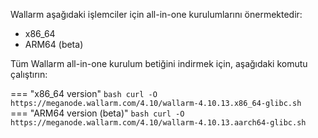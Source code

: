 Wallarm aşağıdaki işlemciler için all-in-one kurulumlarını önermektedir:

* x86_64
* ARM64 (beta)

Tüm Wallarm all-in-one kurulum betiğini indirmek için, aşağıdaki komutu çalıştırın:

=== "x86_64 version"
    ```bash
    curl -O https://meganode.wallarm.com/4.10/wallarm-4.10.13.x86_64-glibc.sh
    ```
=== "ARM64 version (beta)"
    ```bash
    curl -O https://meganode.wallarm.com/4.10/wallarm-4.10.13.aarch64-glibc.sh
    ```